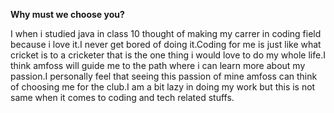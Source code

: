 **Why must we choose you?**

I when i studied java in class 10 thought of making my carrer in coding field because i love it.I never get bored of doing it.Coding for me is just like what cricket is to a cricketer that is the one thing i would love to do my whole life.I think amfoss will guide me to the path where i can learn more about my passion.I personally feel that seeing this passion of mine amfoss can think of choosing me for the club.I am a bit lazy in doing my work but this is not same when it comes to coding and tech related stuffs.
